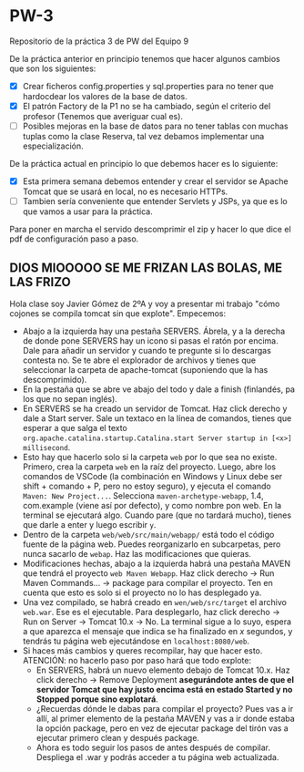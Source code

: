 # PW-3
Repositorio de la práctica 3 de PW del Equipo 9

De la práctica anterior en principio tenemos que hacer algunos cambios que son los siguientes:

- [x] Crear ficheros config.properties y sql.properties para no tener que hardocdear los valores de la base de datos.
- [x] El patrón Factory de la P1 no se ha cambiado, según el criterio del profesor (Tenemos que averiguar cual es).
- [ ] Posibles mejoras en la base de datos para no tener tablas con muchas tuplas como la clase Reserva, tal vez debamos implementar una especialización.

De la práctica actual en principio lo que debemos hacer es lo siguiente:

- [x] Esta primera semana debemos entender y crear el servidor se Apache Tomcat que se usará en local, no es necesario HTTPs.
- [ ] Tambien sería conveniente que entender Servlets y JSPs, ya que es lo que vamos a usar para la práctica.

Para poner en marcha el servido descomprimir el zip y hacer lo que dice el pdf de configuración paso a paso.



## DIOS MIOOOOO SE ME FRIZAN LAS BOLAS, ME LAS FRIZO
Hola clase soy Javier Gómez de 2ºA y voy a presentar mi trabajo "cómo cojones se compila tomcat sin que explote". Empecemos:
- Abajo a la izquierda hay una pestaña SERVERS. Ábrela, y a la derecha de donde pone SERVERS hay un icono si pasas el ratón por encima. Dale para añadir un servidor y cuando te pregunte si lo descargas contesta no. Se te abre el explorador de archivos y tienes que seleccionar la carpeta de apache-tomcat (suponiendo que la has descomprimido).
- En la pestaña que se abre ve abajo del todo y dale a finish (finlandés, pa los que no sepan inglés).
- En SERVERS se ha creado un servidor de Tomcat. Haz click derecho y dale a Start server. Sale un textaco en la línea de comandos, tienes que esperar a que salga el texto `org.apache.catalina.startup.Catalina.start Server startup in [<x>] millisecond`.
- Esto hay que hacerlo solo si la carpeta `web` por lo que sea no existe. Primero, crea la carpeta `web` en la raíz del proyecto. Luego, abre los comandos de VSCode (la combinación en Windows y Linux debe ser shift + comando + P, pero no estoy seguro), y ejecuta el comando `Maven: New Project...`. Selecciona `maven-archetype-webapp`, 1.4, com.example (viene así por defecto), y como nombre pon web. En la terminal se ejecutará algo. Cuando pare (que no tardará mucho), tienes que darle a enter y luego escribir `y`.
- Dentro de la carpeta `web/web/src/main/webapp/` está todo el código fuente de la página web. Puedes reorganizarlo en subcarpetas, pero nunca sacarlo de `webap`. Haz las modificaciones que quieras.
- Modificaciones hechas, abajo a la izquierda habrá una pestaña MAVEN que tendrá el proyecto `web Maven Webapp`. Haz click derecho $\rightarrow$ Run Maven Commands... $\rightarrow$ package para compilar el proyecto. Ten en cuenta que esto es solo si el proyecto no lo has desplegado ya.
- Una vez compilado, se habrá creado en `wen/web/src/target` el archivo `web.war`. Ese es el ejecutable. Para desplegarlo, haz click derecho $\rightarrow$ Run on Server $\rightarrow$ Tomcat 10.x $\rightarrow$ No. La terminal sigue a lo suyo, espera a que aparezca el mensaje que indica se ha finalizado en $x$ segundos, y tendrás tu página web ejecutándose en `localhost:8080/web`. 
- Si haces más cambios y queres recompilar, hay que hacer esto. ATENCIÓN: no hacerlo paso por paso hará que todo explote:
    - En SERVERS, habrá un nuevo elemento debajo de Tomcat 10.x. Haz click derecho $\rightarrow$ Remove Deployment **asegurándote antes de que el servidor Tomcat que hay justo encima está en estado Started y no Stopped porque sino explotará**.
    - ¿Recuerdas dónde le dabas para compilar el proyecto? Pues vas a ir allí, al primer elemento de la pestaña MAVEN y vas a ir donde estaba la opción package, pero en vez de ejecutar package del tirón vas a ejecutar primero clean y después package.
    - Ahora es todo seguir los pasos de antes después de compilar. Despliega el .war y podrás acceder a tu página web actualizada. 